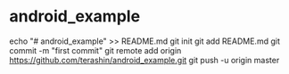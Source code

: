 # android_example

echo "# android_example" >> README.md
git init
git add README.md
git commit -m "first commit"
git remote add origin https://github.com/terashin/android_example.git
git push -u origin master
